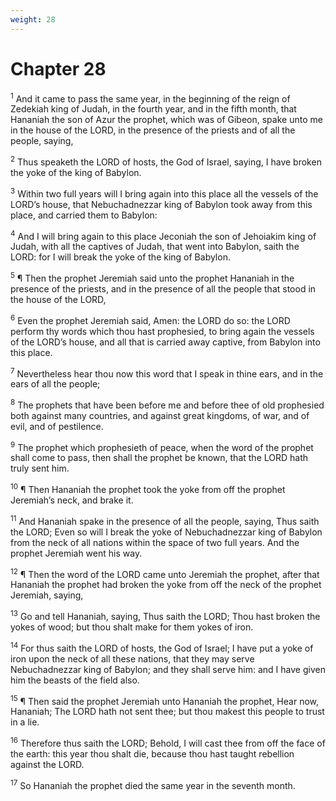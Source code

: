 ```yaml
---
weight: 28
---
```


# Chapter 28

<sup>1</sup> And it came to pass the same year, in the beginning of the reign of Zedekiah king of Judah, in the fourth year, and in the fifth month, that Hananiah the son of Azur the prophet, which was of Gibeon, spake unto me in the house of the LORD, in the presence of the priests and of all the people, saying, 

<sup>2</sup> Thus speaketh the LORD of hosts, the God of Israel, saying, I have broken the yoke of the king of Babylon. 

<sup>3</sup> Within two full years will I bring again into this place all the vessels of the LORD’s house, that Nebuchadnezzar king of Babylon took away from this place, and carried them to Babylon: 

<sup>4</sup> And I will bring again to this place Jeconiah the son of Jehoiakim king of Judah, with all the captives of Judah, that went into Babylon, saith the LORD: for I will break the yoke of the king of Babylon. 

<sup>5</sup> ¶ Then the prophet Jeremiah said unto the prophet Hananiah in the presence of the priests, and in the presence of all the people that stood in the house of the LORD, 

<sup>6</sup> Even the prophet Jeremiah said, Amen: the LORD do so: the LORD perform thy words which thou hast prophesied, to bring again the vessels of the LORD’s house, and all that is carried away captive, from Babylon into this place. 

<sup>7</sup> Nevertheless hear thou now this word that I speak in thine ears, and in the ears of all the people; 

<sup>8</sup> The prophets that have been before me and before thee of old prophesied both against many countries, and against great kingdoms, of war, and of evil, and of pestilence. 

<sup>9</sup> The prophet which prophesieth of peace, when the word of the prophet shall come to pass,  then shall the prophet be known, that the LORD hath truly sent him. 

<sup>10</sup> ¶ Then Hananiah the prophet took the yoke from off the prophet Jeremiah’s neck, and brake it. 

<sup>11</sup> And Hananiah spake in the presence of all the people, saying, Thus saith the LORD; Even so will I break the yoke of Nebuchadnezzar king of Babylon from the neck of all nations within the space of two full years. And the prophet Jeremiah went his way. 

<sup>12</sup> ¶ Then the word of the LORD came unto Jeremiah the prophet, after that Hananiah the prophet had broken the yoke from off the neck of the prophet Jeremiah, saying, 

<sup>13</sup> Go and tell Hananiah, saying, Thus saith the LORD; Thou hast broken the yokes of wood; but thou shalt make for them yokes of iron. 

<sup>14</sup> For thus saith the LORD of hosts, the God of Israel; I have put a yoke of iron upon the neck of all these nations, that they may serve Nebuchadnezzar king of Babylon; and they shall serve him: and I have given him the beasts of the field also. 

<sup>15</sup> ¶ Then said the prophet Jeremiah unto Hananiah the prophet, Hear now, Hananiah; The LORD hath not sent thee; but thou makest this people to trust in a lie. 

<sup>16</sup> Therefore thus saith the LORD; Behold, I will cast thee from off the face of the earth: this year thou shalt die, because thou hast taught rebellion against the LORD. 

<sup>17</sup> So Hananiah the prophet died the same year in the seventh month. 


